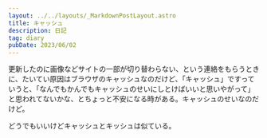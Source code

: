 ```yaml
---
layout: ../../layouts/_MarkdownPostLayout.astro
title: キャッシュ
description: 日記
tag: diary
pubDate: 2023/06/02
---
```


更新したのに画像などサイトの一部が切り替わらない、という連絡をもらうときに、たいてい原因はブラウザのキャッシュなのだけど、「キャッシュ」ですっていうと、「なんでもかんでもキャッシュのせいにしとけばいいと思いやがって」と思われてないかな、とちょっと不安になる時がある。キャッシュのせいなのだけど。

どうでもいいけどキャッシュとキッシュは似ている。
